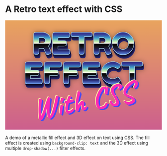 # A Retro text effect with CSS

![Metallic effect](./screenshot.png)

A demo of a metallic fill effect and 3D effect on text using CSS. The fill effect is created using `background-clip: text` and the 3D effect using multiple `drop-shadow(...)` filter effects.

